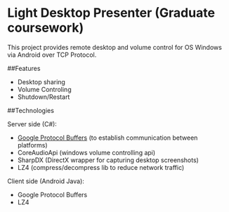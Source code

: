 Light Desktop Presenter (Graduate coursework)
=====================

This project provides remote desktop and volume control for OS Windows via Android over TCP Protocol.

##Features

* Desktop sharing
* Volume Controling
* Shutdown/Restart

##Technologies

Server side (C#):
- [Google Protocol Buffers](https://developers.google.com/protocol-buffers/?hl=en) (to establish communication between platforms)
- CoreAudioApi (windows volume controlling api)
- SharpDX (DirectX wrapper for capturing desktop screenshots)
- LZ4 (compress/decompress lib to reduce network traffic)

Client side (Android Java):
- Google Protocol Buffers
- LZ4


